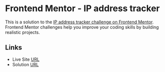 # Frontend Mentor - IP address tracker

This is a solution to the [IP address tracker challenge on Frontend Mentor](https://www.frontendmentor.io/challenges/ip-address-tracker-I8-0yYAH0). Frontend Mentor challenges help you improve your coding skills by building realistic projects.

## Links

- Live Site [URL](https://ip-address-tracker-typescript.netlify.app/)
- Solution [URL](https://www.frontendmentor.io/solutions/ip-address-tracker-_IFKX1Icj7)
